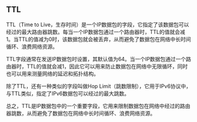 ## TTL

TTL（Time to Live，生存时间）是一个IP数据包的字段，它指定了该数据包可以经过的最大路由器跳数。每当一个IP数据包通过一个路由器时，TTL的值就会减1。当TTL的值减为0时，该数据包就会被丢弃，从而避免了数据包在网络中长时间循环、浪费网络资源。

TTL字段通常在发送IP数据包时设置，其默认值为64。当一个IP数据包通过一个路由器时，TTL的值就会减1，因此它可以用来防止数据包在网络中无限循环，同时也可以用来测量网络的延迟和拓扑结构。

除了TTL，还有一种类似的字段叫做Hop Limit（跳数限制），它用于IPv6协议中，与TTL类似，指定了IPv6数据包可以经过的最大跳数。

总之，TTL是IP数据包中的一个重要字段，它用来限制数据包在网络中经过的路由器跳数，从而避免了数据包在网络中长时间循环、浪费网络资源。